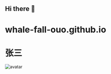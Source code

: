 ## Hi there 👋
# whale-fall-ouo.github.io
# 张三
![avatar](https://avatars.githubusercontent.com/u/93237572?v=4 "avatar")
